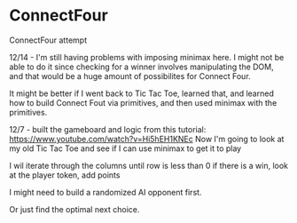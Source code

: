 # ConnectFour
ConnectFour attempt

12/14 - I'm still having problems with imposing minimax here. I might not be able to do it since checking for a winner involves manipulating the DOM, and that would be a huge amount of possibilites for Connect Four. 

It might be better if I went back to Tic Tac Toe, learned that, and learned how to build Connect Fout via primitives, and then used minimax with the primitives.

12/7 - built the gameboard and logic from this tutorial:
https://www.youtube.com/watch?v=Hi5hEH1KNEc
Now I'm going to look at my old Tic Tac Toe and see if I can use minimax to get it to play

I wil iterate through the columns until row is less than 0
if there is a win, look at the player token, add points


I might need to build a randomized AI opponent first.

Or just find the optimal next choice.